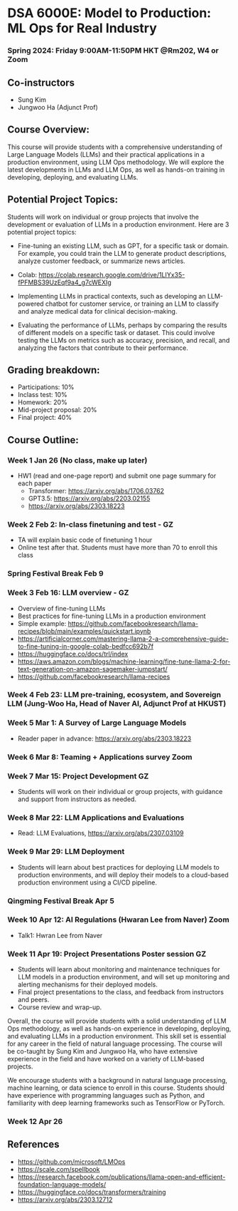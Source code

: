 # DSA 6000E: Model to Production: ML Ops for Real Industry
### Spring 2024: Friday 9:00AM-11:50PM HKT @Rm202, W4 or Zoom

## Co-instructors
* Sung Kim
* Jungwoo Ha (Adjunct Prof)

## Course Overview:
This course will provide students with a comprehensive understanding of Large Language Models (LLMs) and their practical applications in a production environment, using LLM Ops methodology. We will explore the latest developments in LLMs and LLM Ops, as well as hands-on training in developing, deploying, and evaluating LLMs.

## Potential Project Topics:
Students will work on individual or group projects that involve the development or evaluation of LLMs in a production environment. Here are 3 potential project topics:

* Fine-tuning an existing LLM, such as GPT, for a specific task or domain. For example, you could train the LLM to generate product descriptions, analyze customer feedback, or summarize news articles.
* Colab: https://colab.research.google.com/drive/1LIYx35-fPFMBS39UzEqf9a4_g7cWEXIg

* Implementing LLMs in practical contexts, such as developing an LLM-powered chatbot for customer service, or training an LLM to classify and analyze medical data for clinical decision-making.

* Evaluating the performance of LLMs, perhaps by comparing the results of different models on a specific task or dataset. This could involve testing the LLMs on metrics such as accuracy, precision, and recall, and analyzing the factors that contribute to their performance.

## Grading breakdown:

* Participations: 10%
* Inclass test: 10%
* Homework: 20%
* Mid-project proposal: 20%
* Final project: 40%

## Course Outline:

### Week 1 Jan 26 (No class, make up later)
- HW1 (read and one-page report) and submit one page summary for each paper
  *  Transformer: https://arxiv.org/abs/1706.03762
  *  GPT3.5: https://arxiv.org/abs/2203.02155
  *  https://arxiv.org/abs/2303.18223 

### Week 2 Feb 2: In-class finetuning and test - GZ
- TA will explain basic code of finetuning 1 hour
- Online test after that. Students must have more than 70 to enroll this class

### Spring Festival Break Feb 9

### Week 3 Feb 16: LLM overview - GZ
- Overview of fine-tuning LLMs
- Best practices for fine-tuning LLMs in a production environment
- Simple example: https://github.com/facebookresearch/llama-recipes/blob/main/examples/quickstart.ipynb
- https://artificialcorner.com/mastering-llama-2-a-comprehensive-guide-to-fine-tuning-in-google-colab-bedfcc692b7f
- https://huggingface.co/docs/trl/index
- https://aws.amazon.com/blogs/machine-learning/fine-tune-llama-2-for-text-generation-on-amazon-sagemaker-jumpstart/
- https://github.com/facebookresearch/llama-recipes

### Week 4 Feb 23: LLM pre-training, ecosystem, and Sovereign LLM (Jung-Woo Ha, Head of Naver AI, Adjunct Prof at HKUST)


### Week 5 Mar 1: A Survey of Large Language Models
 - Reader paper in advance: https://arxiv.org/abs/2303.18223 

### Week 6 Mar 8: Teaming + Applications survey Zoom 

### Week 7 Mar 15: Project Development GZ 
- Students will work on their individual or group projects, with guidance and support from instructors as needed.

### Week 8 Mar 22: LLM Applications and Evaluations  
- Read: LLM Evaluations, https://arxiv.org/abs/2307.03109

### Week 9 Mar 29: LLM Deployment   
- Students will learn about best practices for deploying LLM models to production environments, and will deploy their models to a cloud-based production environment using a CI/CD pipeline.

### Qingming Festival Break Apr 5

### Week 10 Apr 12: AI Regulations (Hwaran Lee from Naver) Zoom
* Talk1: Hwran Lee from Naver


### Week 11 Apr 19: Project Presentations Poster session GZ
- Students will learn about monitoring and maintenance techniques for LLM models in a production environment, and will set up monitoring and alerting mechanisms for their deployed models.
- Final project presentations to the class, and feedback from instructors and peers.
- Course review and wrap-up.

Overall, the course will provide students with a solid understanding of LLM Ops methodology, as well as hands-on experience in developing, deploying, and evaluating LLMs in a production environment. This skill set is essential for any career in the field of natural language processing. The course will be co-taught by Sung Kim and Jungwoo Ha, who have extensive experience in the field and have worked on a variety of LLM-based projects.

We encourage students with a background in natural language processing, machine learning, or data science to enroll in this course. Students should have experience with programming languages such as Python, and familiarity with deep learning frameworks such as TensorFlow or PyTorch.

### Week 12 Apr 26

## References
* https://github.com/microsoft/LMOps
* https://scale.com/spellbook
* https://research.facebook.com/publications/llama-open-and-efficient-foundation-language-models/
* https://huggingface.co/docs/transformers/training
* https://arxiv.org/abs/2303.12712

